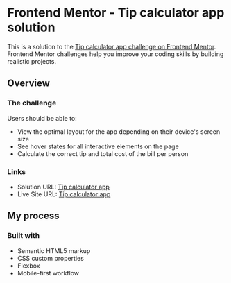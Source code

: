 # Frontend Mentor - Tip calculator app solution

This is a solution to the [Tip calculator app challenge on Frontend Mentor](https://www.frontendmentor.io/challenges/tip-calculator-app-ugJNGbJUX). Frontend Mentor challenges help you improve your coding skills by building realistic projects.

## Overview

### The challenge

Users should be able to:

- View the optimal layout for the app depending on their device's screen size
- See hover states for all interactive elements on the page
- Calculate the correct tip and total cost of the bill per person

### Links

- Solution URL: [Tip calculator app](https://github.com/sannekarlsson/tip-calculator-fm)
- Live Site URL: [Tip calculator app](https://sannekarlsson.github.io/tip-calculator-fm)

## My process

### Built with

- Semantic HTML5 markup
- CSS custom properties
- Flexbox
- Mobile-first workflow